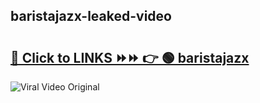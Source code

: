 
 ## baristajazx-leaked-video 

# <h2><a href="https://clipsfans.com/baristajazx&ref=git">🔗 Click to LINKS ⏩⏩ 👉 🟢 baristajazx </a></h2>

<a href="https://clipsfans.com/baristajazx&ref=git" rel="nofollow" data-target="animated-image.originalLink"><img src="https://i.ibb.co.com/xMMVF88/686577567.gif" alt="Viral Video Original" style="max-width: 100%; display: inline-block;" data-target="animated-image.originalImage"></a>
